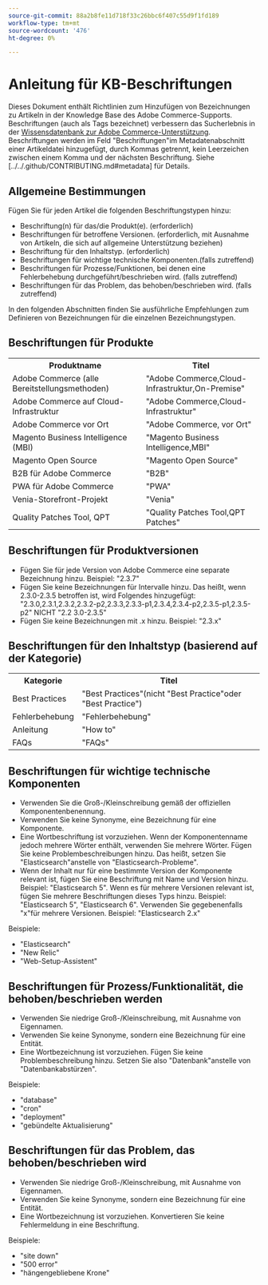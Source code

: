 ```yaml
---
source-git-commit: 88a2b8fe11d718f33c26bbc6f407c55d9f1fd189
workflow-type: tm+mt
source-wordcount: '476'
ht-degree: 0%

---
```

# Anleitung für KB-Beschriftungen

Dieses Dokument enthält Richtlinien zum Hinzufügen von Bezeichnungen zu Artikeln in der Knowledge Base des Adobe Commerce-Supports.
Beschriftungen (auch als Tags bezeichnet) verbessern das Sucherlebnis in der [Wissensdatenbank zur Adobe Commerce-Unterstützung](https://support.magento.com/hc/en-us).
Beschriftungen werden im Feld &quot;Beschriftungen&quot;im Metadatenabschnitt einer Artikeldatei hinzugefügt, durch Kommas getrennt, kein Leerzeichen zwischen einem Komma und der nächsten Beschriftung.
Siehe [../../.github/CONTRIBUTING.md#metadata] für Details.

## Allgemeine Bestimmungen

Fügen Sie für jeden Artikel die folgenden Beschriftungstypen hinzu:

* Beschriftung(n) für das/die Produkt(e). (erforderlich)
* Beschriftungen für betroffene Versionen. (erforderlich, mit Ausnahme von Artikeln, die sich auf allgemeine Unterstützung beziehen)
* Beschriftung für den Inhaltstyp. (erforderlich)
* Beschriftungen für wichtige technische Komponenten.(falls zutreffend)
* Beschriftungen für Prozesse/Funktionen, bei denen eine Fehlerbehebung durchgeführt/beschrieben wird. (falls zutreffend)
* Beschriftungen für das Problem, das behoben/beschrieben wird. (falls zutreffend)

In den folgenden Abschnitten finden Sie ausführliche Empfehlungen zum Definieren von Bezeichnungen für die einzelnen Bezeichnungstypen.

## Beschriftungen für Produkte

<table>
<tbody>
  <tr>
    <th>Produktname</th>
    <th>Titel</th>
  </tr>
  <tr>
    <td>Adobe Commerce (alle Bereitstellungsmethoden) </td>
    <td>
    "Adobe Commerce,Cloud-Infrastruktur,On-Premise"
    </td>
  </tr>
  <tr>
    <td>Adobe Commerce auf Cloud-Infrastruktur</td>
    <td>
      "Adobe Commerce,Cloud-Infrastruktur"
    </td>
  </tr>
  <tr>
    <td>Adobe Commerce vor Ort</td>
    <td>"Adobe Commerce, vor Ort"</td>
  </tr>
  <tr>
    <td>Magento Business Intelligence (MBI)</td>
    <td>
        "Magento Business Intelligence,MBI"
    </td>
  </tr>
   <tr>
    <td>Magento Open Source</td>
    <td>
        "Magento Open Source"
    </td>
  </tr>
  <tr>
    <td>B2B für Adobe Commerce</td>
    <td>"B2B"</td>
  </tr>
  <tr>
    <td>PWA für Adobe Commerce</td>
    <td>"PWA"</td>
  </tr>
  <tr>
    <td>Venia-Storefront-Projekt</td>
    <td>"Venia"</td>
  </tr>
  <tr>
    <td>Quality Patches Tool, QPT</td>
    <td>"Quality Patches Tool,QPT Patches"</td>
  </tr>
  </tbody>
</table>

## Beschriftungen für Produktversionen

* Fügen Sie für jede Version von Adobe Commerce eine separate Bezeichnung hinzu. Beispiel: &quot;2.3.7&quot;
* Fügen Sie keine Bezeichnungen für Intervalle hinzu.
Das heißt, wenn 2.3.0-2.3.5 betroffen ist, wird Folgendes hinzugefügt: &quot;2.3.0,2.3.1,2.3.2,2.3.2-p2,2.3.3,2.3.3-p1,2.3.4,2.3.4-p2,2.3.5-p1,2.3.5-p2&quot; NICHT &quot;2.2 3.0-2.3.5&quot;
* Fügen Sie keine Bezeichnungen mit .x hinzu. Beispiel: &quot;2.3.x&quot;

## Beschriftungen für den Inhaltstyp (basierend auf der Kategorie)

<table>
  <tbody>
    <tr>
      <th>Kategorie</th>
      <th>Titel</th>
    </tr>
    <tr>
      <td>Best Practices</td>
      <td>"Best Practices"(nicht "Best Practice"oder "Best Practice")</td>
    </tr>
    <tr>
      <td>
        Fehlerbehebung
      </td>
      <td>
      "Fehlerbehebung"
      </td>
    </tr>
    <tr>
      <td>Anleitung</td>
      <td>"How to"</td>
    </tr>
    <tr>
      <td>FAQs</td>
      <td >"FAQs"</td>
    </tr>
  </tbody>
</table>

## Beschriftungen für wichtige technische Komponenten

* Verwenden Sie die Groß-/Kleinschreibung gemäß der offiziellen Komponentenbenennung.
* Verwenden Sie keine Synonyme, eine Bezeichnung für eine Komponente.
* Eine Wortbeschriftung ist vorzuziehen. Wenn der Komponentenname jedoch mehrere Wörter enthält, verwenden Sie mehrere Wörter. Fügen Sie keine Problembeschreibungen hinzu. Das heißt, setzen Sie &quot;Elasticsearch&quot;anstelle von &quot;Elasticsearch-Probleme&quot;.
* Wenn der Inhalt nur für eine bestimmte Version der Komponente relevant ist, fügen Sie eine Beschriftung mit Name und Version hinzu.\
  Beispiel: &quot;Elasticsearch 5&quot;. Wenn es für mehrere Versionen relevant ist, fügen Sie mehrere Beschriftungen dieses Typs hinzu. Beispiel: &quot;Elasticsearch 5&quot;, &quot;Elasticsearch 6&quot;. Verwenden Sie gegebenenfalls &quot;x&quot;für mehrere Versionen. Beispiel: &quot;Elasticsearch 2.x&quot;

Beispiele:

* &quot;Elasticsearch&quot;
* &quot;New Relic&quot;
* &quot;Web-Setup-Assistent&quot;

## Beschriftungen für Prozess/Funktionalität, die behoben/beschrieben werden

* Verwenden Sie niedrige Groß-/Kleinschreibung, mit Ausnahme von Eigennamen.
* Verwenden Sie keine Synonyme, sondern eine Bezeichnung für eine Entität.
* Eine Wortbezeichnung ist vorzuziehen. Fügen Sie keine Problembeschreibung hinzu. Setzen Sie also &quot;Datenbank&quot;anstelle von &quot;Datenbankabstürzen&quot;.

Beispiele: 

* &quot;database&quot;
* &quot;cron&quot;
* &quot;deployment&quot;
* &quot;gebündelte Aktualisierung&quot;

## Beschriftungen für das Problem, das behoben/beschrieben wird

* Verwenden Sie niedrige Groß-/Kleinschreibung, mit Ausnahme von Eigennamen.
* Verwenden Sie keine Synonyme, sondern eine Bezeichnung für eine Entität.
* Eine Wortbezeichnung ist vorzuziehen. Konvertieren Sie keine Fehlermeldung in eine Beschriftung.

Beispiele:

* &quot;site down&quot;
* &quot;500 error&quot;
* &quot;hängengebliebene Krone&quot;
